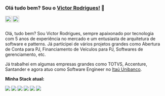 ### Olá tudo bem? Sou o [Victor Rodrigues!](https://www.linkedin.com/in/victor-rodrigues-834983161/) 👋

<a href="https://www.linkedin.com/in/victor-rodrigues-834983161/" target="_blank">
  <img src="https://raw.githubusercontent.com/brunobertolini/brunobertolini/master/assets/linkedin.svg" width="21px"  alt="Victor Rodrigues | LinkedIn" align="left" />
</a>

<a href="https://www.instagram.com/vihrodrigues_19/" target="_blank">
  <img src="https://raw.githubusercontent.com/brunobertolini/brunobertolini/master/assets/instagram.svg" width="21px"  alt="Insta da Victor" align="left" />
</a>

<br />
<br />

<p>Olá, tudo bem? Sou Victor Rodrigues, sempre apaixonado por tecnologia com 5 anos de experiência no mercado e um entusiasta de arquitetura de software e patterns. Já participei de vários projetos 
grandes como Abertura de Conta para PJ, Financiamento de Veículos para PJ, Softwares de gerenciamento, etc.</p>

Já trabalhei em algumas empresas grandes como TOTVS, Accenture, Santander e agora atuo como Software Engineer no [Itaú Unibanco](https://www.itau.com.br/).

**Minha Stack atual:**

<code><img src="https://img.icons8.com/color/20/000000/java-duke-logo.png"/></code>
<code><img src="https://img.icons8.com/color/20/000000/spring-logo.png"/></code>
<code><img src="https://img.icons8.com/color/20/000000/kotlin.png"/></code>
<code><img src="https://img.icons8.com/color/20/000000/amazon-web-services.png"/></code>
<code><img src="https://img.icons8.com/color/20/000000/angularjs.png"/></code>
<code><img src="https://img.icons8.com/color/20/000000/docker.png"/></code>
